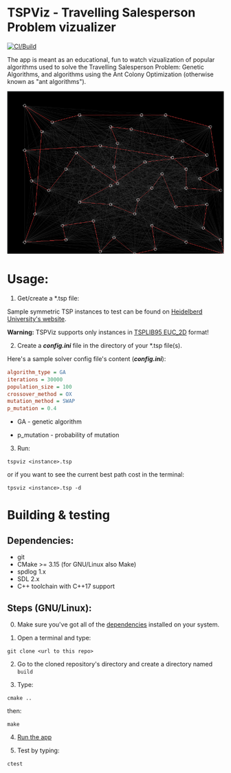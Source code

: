 # TSPViz - Travelling Salesperson Problem vizualizer


[![CI/Build](https://github.com/TheMadMike/TSPViz/actions/workflows/cmake.yml/badge.svg)](https://github.com/TheMadMike/TSPViz/actions/workflows/cmake.yml)


The app is meant as an educational, fun to watch vizualization of popular algorithms used to solve the Travelling Salesperson Problem: Genetic Algorithms, and algorithms using the Ant Colony Optimization (otherwise known as "ant algorithms").

![tspviz sample screenshot](https://github.com/TheMadMike/TSPViz/blob/main/screenshots/tspviz.png?raw=true)

# Usage:

1. Get/create a *.tsp file:


Sample symmetric TSP instances to test can be found on [Heidelberd University's website](http://comopt.ifi.uni-heidelberg.de/software/TSPLIB95/tsp/).


**Warning:** TSPViz supports only instances in [TSPLIB95 EUC_2D](http://comopt.ifi.uni-heidelberg.de/software/TSPLIB95/tsp95.pdf) format!


2. Create a ***config.ini*** file in the directory of your *.tsp file(s). 


Here's a sample solver config file's content (***config.ini***):

```ini
algorithm_type = GA
iterations = 30000
population_size = 100
crossover_method = OX
mutation_method = SWAP
p_mutation = 0.4
```

* GA - genetic algorithm

* p_mutation - probability of mutation


3. Run:


```
tspviz <instance>.tsp
```

or if you want to see the current best path cost in the terminal:

```
tpsviz <instance>.tsp -d
```

# Building & testing

## Dependencies:

* git
* CMake >= 3.15 (for GNU/Linux also Make)
* spdlog 1.x
* SDL 2.x
* C++ toolchain with C++17 support


## Steps (GNU/Linux):

0. Make sure you've got all of the [dependencies](#dependencies) installed on your system.

1. Open a terminal and type:
```
git clone <url to this repo> 
``` 

2. Go to the cloned repository's directory
and create a directory named ``build``

3. Type:
```
cmake ..
```

then:

```
make
```

4. [Run the app](#usage)

5. Test by typing:
```
ctest
```